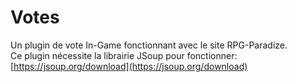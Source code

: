 # Votes
 Un plugin de vote In-Game fonctionnant avec le site RPG-Paradize.
<br>
Ce plugin nécessite la librairie JSoup pour fonctionner:
<br>
[https://jsoup.org/download](https://jsoup.org/download)